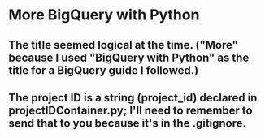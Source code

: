 # More BigQuery with Python
## The title seemed logical at the time. ("More" because I used "BigQuery with Python" as the title for a BigQuery guide I followed.)

## The project ID is a string (project_id) declared in projectIDContainer.py; I'll need to remember to send that to you because it's in the .gitignore.
